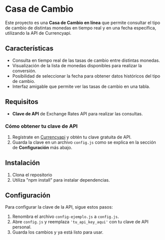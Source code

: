 # Casa de Cambio

Este proyecto es una **Casa de Cambio en línea** que permite consultar el tipo de cambio de distintas monedas en tiempo real y en una fecha específica, utilizando la API de Currencyapi.

## Características

- Consulta en tiempo real de las tasas de cambio entre distintas monedas.
- Visualización de la lista de monedas disponibles para realizar la conversión.
- Posibilidad de seleccionar la fecha para obtener datos históricos del tipo de cambio.
- Interfaz amigable que permite ver las tasas de cambio en una tabla.

## Requisitos

- **Clave de API** de Exchange Rates API para realizar las consultas.
  
### Cómo obtener tu clave de API

1. Regístrate en [Currencyapi](https://currencyapi.com/) y obtén tu clave gratuita de API.
2. Guarda la clave en un archivo `config.js` como se explica en la sección de **Configuración** más abajo.

## Instalación

1. Clona el repositorio
2. Utiliza "npm install" para instalar dependencias.

## Configuración

Para configurar la clave de la API, sigue estos pasos:

1. Renombra el archivo `config-ejemplo.js` a `config.js`.
2. Abre `config.js` y reemplaza `'tu_api_key_aqui'` con tu clave de API personal.
3. Guarda los cambios y ya está listo para usar. 